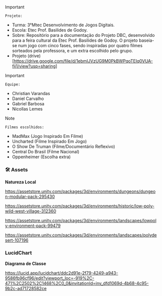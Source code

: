 
>[!Important]
 > `Projeto:`
>- Turma: 3°Mtec Desenvolvimento de Jogos Digitais.
>- Escola: Etec Prof. Basilides de Godoy.
>- Sobre: Repositório para a documentação do Projeto DBC, desenvolvido para a feira cultural da Etec Prof. Basilides de Godoy. O projeto baseia-se num jogo com cinco fases, sendo inspiradas por quatro filmes sorteados pela professora, e um extra escolhido pelo grupo.
>- Projeto (drive)[https://drive.google.com/file/d/1ebmIJVzUG9M0PkBWPqoTEIq0VUA-fij1/view?usp=sharing]

>[!Important]
 > `Equipe:`
>- Christian Varandas
>- Daniel Carvalho
>- Gabriel Barbosa
>- Nicollas Lemes

>[!NOTE]
 >`Filmes escolhidos:`
>- MadMax (Jogo Inspirado Em Filme)
>- Uncharted (Filme Inspirado Em Jogo)
>- O Show De Truman (Filme/Documentário Reflexivo)
>- Central Do Brasil (Filme Nacional)
>- Oppenheimer (Escolha extra)


### 🛠️ Assets

**Natureza Local**

https://assetstore.unity.com/packages/3d/environments/dungeons/dungeon-modular-pack-295430

https://assetstore.unity.com/packages/3d/environments/historic/low-poly-wild-west-village-312360

https://assetstore.unity.com/packages/3d/environments/landscapes/lowpoly-environment-pack-99479

https://assetstore.unity.com/packages/3d/environments/landscapes/polydesert-107196

### LucidChart

**Diagrama de Classe**

https://lucid.app/lucidchart/ddc2d91e-2f79-4249-a943-9586fb96cf96/edit?viewport_loc=-919%2C-471%2C2502%2C1468%2C0_0&invitationId=inv_dfd1069d-4b68-4c95-9b2c-ad71728582ce
